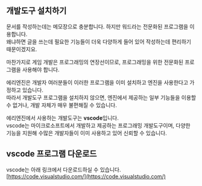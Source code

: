 ## 개발도구 설치하기

문서를 작성하는데는 메모장으로 충분합니다. 하지만 워드라는 전문화된 프로그램을 이용합니다.  
왜냐하면 글을 쓰는데 필요한 기능들이 더욱 다양하게 들어 있어 작성하는데 편리하기 때문이겠지요.

마찬가지로 게임 개발은 프로그래밍의 연장선이므로, 프로그래밍을 위한 전문화된 프로그램을 사용해야 합니다.

에리엔진은 개발자 여러분들이 이러한 프로그램을 이미 설치하고 엔진을 사용한다고 가정하고 있습니다.  
따라서 개발도구 프로그램을 설치하지 않으면, 엔진에서 제공하는 일부 기능들을 이용할 수 없거나, 개발 자체가 매우 불편해질 수 있습니다.

에리엔진에서 사용하는 개발도구는 **vscode**입니다.  
vscode는 마이크로소프트에서 개발하고 제공하는 프로그래밍 개발도구이며, 다양한 기능을 지원해 수많은 개발자들이 이미 사용하고 있어 신뢰할 수 있습니다.

## **vscode** 프로그램 다운로드

vscode는 아래 링크에서 다운로드하실 수 있습니다.  
[https://code.visualstudio.com/](https://code.visualstudio.com/)